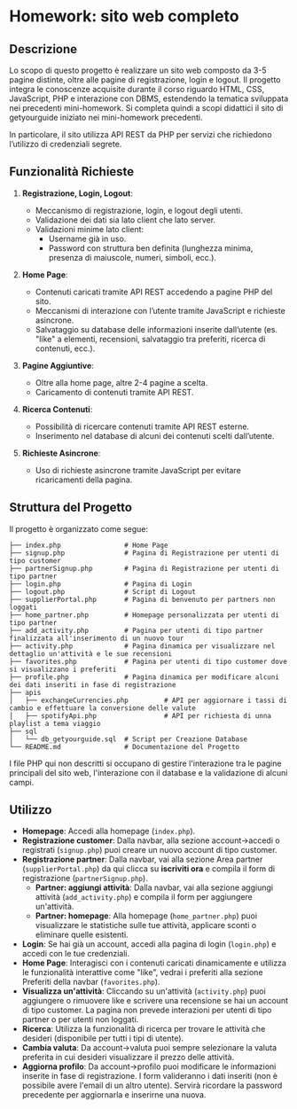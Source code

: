 # Homework: sito web completo

## Descrizione

Lo scopo di questo progetto è realizzare un sito web composto da 3-5 pagine distinte, oltre alle pagine di registrazione, login e logout. Il progetto integra le conoscenze acquisite durante il corso riguardo HTML, CSS, JavaScript, PHP e interazione con DBMS, estendendo la tematica sviluppata nei precedenti mini-homework. Si completa quindi a scopi didattici il sito di getyourguide iniziato nei mini-homework precedenti.

In particolare, il sito utilizza API REST da PHP per servizi che richiedono l’utilizzo di credenziali segrete.
## Funzionalità Richieste

1. **Registrazione, Login, Logout**:
    - Meccanismo di registrazione, login, e logout degli utenti.
    - Validazione dei dati sia lato client che lato server.
    - Validazioni minime lato client:
        - Username già in uso.
        - Password con struttura ben definita (lunghezza minima, presenza di maiuscole, numeri, simboli, ecc.).

2. **Home Page**:
    - Contenuti caricati tramite API REST accedendo a pagine PHP del sito.
    - Meccanismi di interazione con l’utente tramite JavaScript e richieste asincrone.
    - Salvataggio su database delle informazioni inserite dall’utente (es. "like" a elementi, recensioni, salvataggio tra preferiti, ricerca di contenuti, ecc.).

3. **Pagine Aggiuntive**:
    - Oltre alla home page, altre 2-4 pagine a scelta.
    - Caricamento di contenuti tramite API REST.

4. **Ricerca Contenuti**:
    - Possibilità di ricercare contenuti tramite API REST esterne.
    - Inserimento nel database di alcuni dei contenuti scelti dall’utente.

5. **Richieste Asincrone**:
    - Uso di richieste asincrone tramite JavaScript per evitare ricaricamenti della pagina.

## Struttura del Progetto

Il progetto è organizzato come segue:

```plaintext
├── index.php                # Home Page
├── signup.php               # Pagina di Registrazione per utenti di tipo customer
├── partnerSignup.php        # Pagina di Registrazione per utenti di tipo partner
├── login.php                # Pagina di Login
├── logout.php               # Script di Logout
├── supplierPortal.php       # Pagina di benvenuto per partners non loggati
├── home_partner.php         # Homepage personalizzata per utenti di tipo partner
├── add_activity.php         # Pagina per utenti di tipo partner finalizzata all'inserimento di un nuovo tour
├── activity.php             # Pagina dinamica per visualizzare nel dettaglio un'attività e le sue recensioni
├── favorites.php            # Pagina per utenti di tipo customer dove si visualizzano i preferiti
├── profile.php              # Pagina dinamica per modificare alcuni dei dati inseriti in fase di registrazione
├── apis
│   ├── exchangeCurrencies.php         # API per aggiornare i tassi di cambio e effettuare la conversione delle valute
│   ├── spotifyApi.php                 # API per richiesta di unna playlist a tema viaggio
├── sql
│   └── db_getyourguide.sql  # Script per Creazione Database
└── README.md                # Documentazione del Progetto
```
I file PHP qui non descritti si occupano di gestire l'interazione tra le pagine principali del sito web, l'interazione con il database e la validazione di alcuni campi.

## Utilizzo

- **Homepage**: Accedi alla homepage (`index.php`).
- **Registrazione customer**: Dalla navbar, alla sezione account->accedi o registrati (`signup.php`) puoi creare un nuovo account di tipo customer.
- **Registrazione partner**: Dalla navbar, vai alla sezione Area partner (`supplierPortal.php`) da qui clicca su **iscriviti ora** e compila il form di registrazione (`partnerSignup.php`).
  - **Partner: aggiungi attività**: Dalla navbar, vai alla sezione aggiungi attività (`add_activity.php`) e compila il form per aggiungere un'attività.
  - **Partner: homepage**: Alla homepage (`home_partner.php`) puoi visualizzare le statistiche sulle tue attività, applicare sconti o eliminare quelle esistenti.
- **Login**: Se hai già un account, accedi alla pagina di login (`login.php`) e accedi con le tue credenziali.
- **Home Page**: Interagisci con i contenuti caricati dinamicamente e utilizza le funzionalità interattive come "like", vedrai i preferiti alla sezione Preferiti della navbar (`favorites.php`).
- **Visualizza un'attività**: Cliccando su un'attività (`activity.php`) puoi aggiungere o rimuovere like e scrivere una recensione se hai un account di tipo customer. La pagina non prevede interazioni per utenti di tipo partner o per utenti non loggati.
- **Ricerca**: Utilizza la funzionalità di ricerca per trovare le attività che desideri (disponibile per tutti i tipi di utente).
- **Cambia valuta**: Da account->valuta puoi sempre selezionare la valuta preferita in cui desideri visualizzare il prezzo delle attività.
- **Aggiorna profilo**: Da account->profilo puoi modificare le informazioni inserite in fase di registrazione. I form valideranno i dati inseriti (non è possibile avere l'email di un altro utente). Servirà ricordare la password precedente per aggiornarla e inserirne una nuova.




